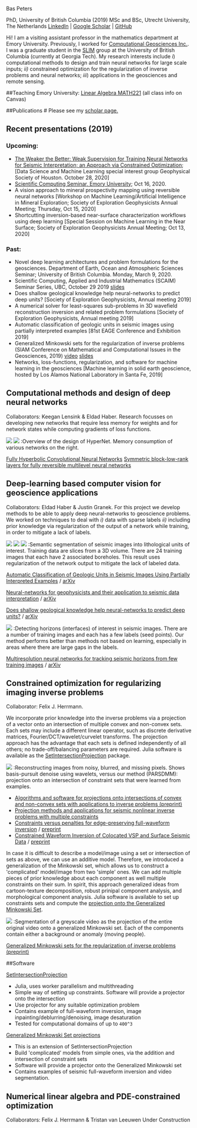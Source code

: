 Bas Peters

PhD, University of British Columbia (2019)
MSc and BSc, Utrecht University, The Netherlands 
[LinkedIn](https://www.linkedin.com/in/bas-peters-b26ba3a/) | [Google Scholar](https://scholar.google.ca/citations?user=gPVDmBEAAAAJ&hl=en&oi=ao) | [GitHub](https://github.com/PetersBas)

Hi! I am a visiting assistant professor in the mathematics department at Emory University. Previously, I worked for [Computational Geosciences Inc.](http://www.compgeoinc.com). I was a graduate student in the [SLIM](http://slim.gatech.edu) group at the University of British Columbia (currently at Georgia Tech). My research interests include 
*i*) computational methods to design and train neural networks for large scale inputs; 
*ii)* constrained optimization for the regularization of inverse problems and neural networks; 
*iii*) applications in the geosciences and remote sensing.

##Teaching
Emory University: [Linear Algebra MATH221](https://www.coursicle.com/emory/professors/Bas+Peters/) (all class info on Canvas)


##Publications #
Please see my [scholar page.](https://scholar.google.ca/citations?user=gPVDmBEAAAAJ&hl=en&oi=ao)

## Recent presentations (2019)
### Upcoming:
- [The Weaker the Better: Weak Supervision for Training Neural Networks for Seismic Interpretation; an Approach via Constrained Optimization](https://www.gshtx.org/SharedContent/Events/Event_Display.aspx?EventKey=16ba1771-dc38-4322-a813-a17c94463b49&WebsiteKey=955f17e6-46ad-4401-acbd-2af6c393752b); [Data Science and Machine Learning special interest group Geophysical Society of Houston. October 28, 2020]
- [Scientific Computing Seminar, Emory University](http://www.mathcs.emory.edu/site/scicomp/schedule/); Oct 16, 2020.
- A vision approach to mineral prospectivity mapping using reversible neural networks [Workshop on Machine Learning/Artificial Intelligence in Mineral Exploration; Society of Exploration Geophysicists Annual Meeting; Thursday, Oct 15, 2020]
- Shortcutting inversion-based near-surface characterization workflows using deep learning [Special Session on Machine Learning in the Near Surface; Society of Exploration Geophysicists Annual Meeting; Oct 13, 2020]

### Past:

- Novel deep learning architectures and problem formulations for the geosciences. Department of Earth, Ocean and Atmospheric Sciences Seminar; University of British Columbia. Monday, March 9, 2020.
- Scientific Computing, Applied and Industrial Mathematics (SCAIM) Seminar Series, UBC, October 29 2019 [slides](https://www.slideshare.net/BasPeters11/learning-from-a-few-largescale-partial-examples-computational-tools-regularization-and-network-design?qid=63f82a0e-9ee2-4a61-8cbb-94cb844e9a00&v=&b=&from_search=1)
- Does shallow geological knowledge help neural-networks to predict deep units? [Society of Exploration Geophysicists, Annual meeting 2019]
- A numerical solver for least-squares sub-problems in 3D wavefield reconstruction inversion and related problem formulations [Society of Exploration Geophysicists, Annual meeting 2019]
- Automatic classification of geologic units in seismic images using partially interpreted examples [81st EAGE Conference and Exhibition 2019]
- Generalized Minkowski sets for the regularization of inverse problems (SIAM Conference on Mathematical and Computational Issues in the Geosciences, 2019) [video](https://www.pathlms.com/siam/courses/11267/sections/14618/video_presentations/128671) [slides](https://cdn.fs.pathlms.com/WpyqzDxDQmazQeMb3KRu)
- Networks, loss-functions, regularization, and software for machine learning in the geosciences [Machine learning in solid earth geoscience, hosted by Los Alamos National Laboratory in Santa Fe, 2019]

## Computational methods and design of deep neural networks
Collaborators: Keegan Lensink & Eldad Haber. Research focusses on developing new networks that require less memory for weights and for network states while computing gradients of loss functions.


![](Figures/Video/Wnet_forward.png)
![](Figures/Video/NetworkMemory3D.png)
:Overview of the design of HyperNet. Memory consumption of various networks on the right.

[Fully Hyperbolic Convolutional Neural Networks](https://arxiv.org/pdf/1905.10484)
[Symmetric block-low-rank layers for fully reversible multilevel neural networks](https://arxiv.org/abs/1912.12137)

## Deep-learning based computer vision for geoscience applications
Collaborators: Eldad Haber & Justin Granek. For this project we develop methods to be able to apply deep neural-networks to geoscience problems. We worked on techniques to deal with *i)* data with sparse labels *ii)* including prior knowledge via regularization of the output of a network while training, in order to mitigate a lack of labels. 

![](Figures/Seismic/Figure2a.png)
![](Figures/Seismic/Figure2c.png)
![](Figures/Seismic/Figure4.png)
:Semantic segmentation of seismic images into lithological units of interest. Training data are slices from a 3D volume. There are 24 training images that each have 2 associated boreholes. This result uses regularization of the network output to mitigate the lack of labeled data.

[Automatic Classification of Geologic Units in Seismic Images Using Partially Interpreted Examples](http://www.earthdoc.org/publication/publicationdetails/?publication=97269) / [arXiv](https://arxiv.org/pdf/1901.03786)

[Neural-networks for geophysicists and their application to seismic data interpretation](https://library.seg.org/doi/10.1190/tle38070534.1) / [arXiv](https://arxiv.org/pdf/1903.11215)

[Does shallow geological knowledge help neural-networks to predict deep units?](https://library.seg.org/doi/10.1190/segam2019-3216640.1) / [arXiv](https://arxiv.org/pdf/1904.04413)

![](Figures/SeismicHorizon/Figure11.png)
:Detecting horizons (interfaces) of interest in seismic images. There are a number of training images and each has a few labels (seed points). Our method performs better than methods not based on learning, especially in areas where there are large gaps in the labels.

[Multiresolution neural networks for tracking seismic horizons from few training images](https://library.seg.org/doi/10.1190/INT-2018-0225.1) / [arXiv](https://arxiv.org/pdf/1812.11092)

## Constrained optimization for regularizing imaging inverse problems
Collaborator: Felix J. Herrmann. 

We incorporate prior knowledge into the inverse problems via a projection of a vector onto an intersection of multiple convex and non-convex sets. Each sets may include a different linear operator, such as discrete derivative matrices, Fourier/DCT/wavelet/curvelet transforms. The projection approach has the advantage that each sets is defined independently of all others; no trade-off/balancing parameters are required. Julia software is available as the [SetIntersectionProjection](https://petersbas.github.io/SetIntersectionProjectionDocs/) package.

![](Figures/SIP/deblurring_inpainting_results2.jpg)
:Reconstructing images from noisy, blurred, and missing pixels. Shows basis-pursuit denoise using wavelets, versus our method (PARSDMM): projection onto an intersection of constraint sets that were learned from examples.

 - [Algorithms and software for projections onto intersections of convex and non-convex sets with applications to inverse problems (preprint)](https://arxiv.org/pdf/1902.09699)
 - [Projection methods and applications for seismic nonlinear inverse problems with multiple constraints](https://library.seg.org/doi/abs/10.1190/geo2018-0192.1)
 - [Constraints versus penalties for edge-preserving full-waveform inversion](https://library.seg.org/doi/abs/10.1190/tle36010094.1) / [preprint](https://www.slim.eos.ubc.ca/Publications/Public/Journals/TheLeadingEdge/2016/peters2016cvp/peters2016cvp.pdf)
 - [Constrained Waveform Inversion of Colocated VSP and Surface Seismic Data](http://www.earthdoc.org/publication/publicationdetails/?publication=80659) / [preprint](https://www.slim.eos.ubc.ca/Publications/Public/Conferences/EAGE/2015/smithyman2015EAGEcwi/smithyman2015EAGEcwi.pdf)

In case it is difficult to describe a model/image using a set or intersection of sets as above, we can use an additive model. Therefore, we introduced a generalization of the Minkowski set, which allows us to construct a 'complicated' model/image from two 'simple' ones. We can add multiple pieces of prior knowledge about each component as well multiple constraints on their sum. In spirit, this approach generalized ideas from cartoon-texture decomposition, robust prinipal component analysis, and morphological component analysis. Julia software is available to set up constraints sets and compute the [projection onto the Generalized Minkowski Set](https://petersbas.github.io/GeneralizedMinkowskiSetDocs/).

![](Figures/VideoEscalator/escalator_decomposition.png)
:Segmentation of a greyscale video as the projection of the entire original video onto a generalized Minkowski set. Each of the components contain either a background or anomaly (moving people). 


[Generalized Minkowski sets for the regularization of inverse problems (preprint)](https://arxiv.org/pdf/1903.03942)

##Software

[SetIntersectionProjection](https://petersbas.github.io/SetIntersectionProjectionDocs/)

 - Julia, uses worker parallelism and multithreading
 - Simple way of setting up constraints. Software will provide a projector onto the intersection
 - Use projector for any suitable optimization problem
 - Contains example of full-waveform inversion, image inpainting/deblurring/denoising, image desaturation
 - Tested for computational domains of up to ``400^3``
 
 
[Generalized Minkowski Set projections](https://petersbas.github.io/GeneralizedMinkowskiSetDocs/)

 - This is an extension of SetIntersectionProjection
 - Build 'complicated' models from simple ones, via the addition and intersection of constraint sets
 - Software will provide a projector onto the Generalized Minkowski set
 - Contains examples of seismic full-waveform inversion and video segmentation.

## Numerical linear algebra and PDE-constrained optimization
Collaborators: Felix J. Herrmann & Tristan van Leeuwen
Under Construction